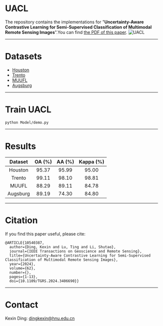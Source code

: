# UACL
The repository contains the implementations for "**Uncertainty-Aware Contrastive Learning for Semi-Supervised Classification of Multimodal Remote Sensing Images**".You can find [the PDF of this paper](https://ieeexplore.ieee.org/document/10540387).
![UACL](https://github.com/Ding-Kexin/UACL/blob/main/UACL_framework.jpg)
****
# Datasets
- [Houston](https://hyperspectral.ee.uh.edu/?page_id=459)
- [Trento](https://github.com/danfenghong/IEEE_GRSL_EndNet/blob/master/README.md)
- [MUUFL](https://github.com/GatorSense/MUUFLGulfport/)
- [Augsburg](https://github.com/danfenghong/ISPRS_S2FL/blob/main/README.md)
****
# Train UACL
``` 
python Model/demo.py
``` 
****
# Results
| Dataset | OA (%) | AA (%) | Kappa (%) |
| :----: | :----: | :----: | :----: |
| Houston  | 95.37 | 95.99 | 95.00 |
| Trento  | 99.11 | 98.10 | 98.81 |
| MUUFL  | 88.29 | 89.11 | 84.78 |
| Augsburg  | 89.19 | 74.30 | 84.80 |
****
# Citation
If you find this paper useful, please cite:
```
@ARTICLE{10540387,
  author={Ding, Kexin and Lu, Ting and Li, Shutao},
  journal={IEEE Transactions on Geoscience and Remote Sensing}, 
  title={Uncertainty-Aware Contrastive Learning for Semi-Supervised Classification of Multimodal Remote Sensing Images}, 
  year={2024},
  volume={62},
  number={},
  pages={1-13},
  doi={10.1109/TGRS.2024.3406690}}
```
****
# Contact
Kexin Ding: [dingkexin@hnu.edu.cn](dingkexin@hnu.edu.cn)
